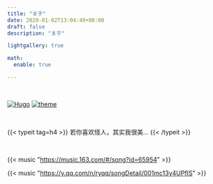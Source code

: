 ```yaml
---
title: "关于"
date: 2020-01-02T13:04:49+08:00
draft: false
description: "关于"

lightgallery: true

math:
  enable: true

---
```




<br>

 [![Hugo](https://img.shields.io/badge/Hugo-0.92.2-ff4088?style=flat&logo=hugo)](https://gohugo.io/)             [![theme](https://img.shields.io/badge/Theme-LoveIt-green)](https://github.com/dillonzq/LoveIt)

<br>

{{< typeit tag=h4 >}}
若你喜欢怪人，其实我很美...
{{< /typeit >}}

<br>

{{< music "https://music.163.com/#/song?id=65954" >}}

{{< music "https://y.qq.com/n/ryqq/songDetail/001mc13y4UPfIS" >}}
